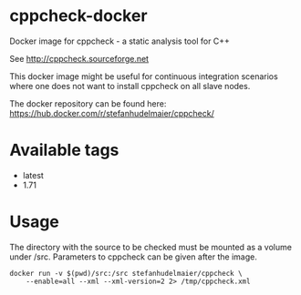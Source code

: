 # cppcheck-docker

Docker image for cppcheck - a static analysis tool for C++

See <http://cppcheck.sourceforge.net>

This docker image might be useful for continuous integration scenarios
where one does not want to install cppcheck on all slave nodes.

The docker repository can be found here: <https://hub.docker.com/r/stefanhudelmaier/cppcheck/>

# Available tags

* latest
* 1.71

# Usage

The directory with the source to be checked must be mounted as a volume under /src.
Parameters to cppcheck can be given after the image.

```
docker run -v $(pwd)/src:/src stefanhudelmaier/cppcheck \
	--enable=all --xml --xml-version=2 2> /tmp/cppcheck.xml
```

